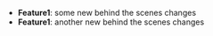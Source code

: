 


- **Feature1**: some new behind the scenes changes
- **Feature1**: another new behind the scenes changes

